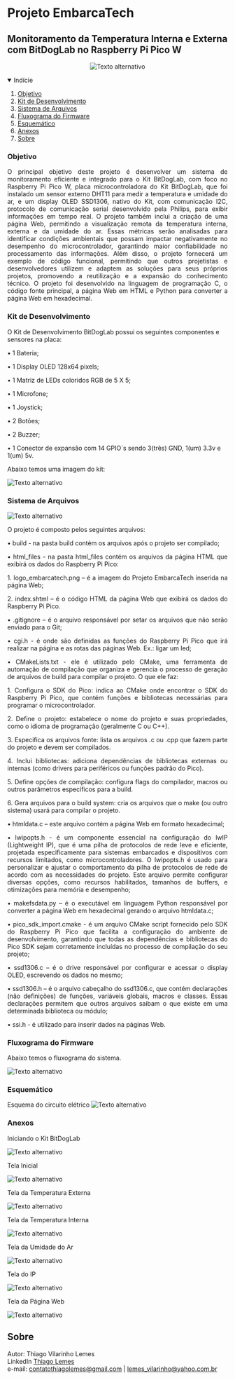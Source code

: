 # Projeto EmbarcaTech 
## Monitoramento da Temperatura Interna e Externa com BitDogLab no Raspberry Pi Pico W

<div style="text-align: center;">

![Texto alternativo](/html_files/logo_embarcatech.png "EmbarcaTech")

</div>
<!-- TABLE OF CONTENTS --> 
<details open="open">
  <summary>Indície</summary>
  <ol>
    <li>
      <a href="#objetivo">Objetivo</a>
    </li>
    <li>
      <a href="#kit-de-desenvolvimento">Kit de Desenvolvimento</a>
    </li>
    <li>
      <a href="#sistema-de-arquivos">Sistema de Arquivos</a>
    </li>
    <li>
      <a href="#fluxograma-do-firmware">Fluxograma do Firmware</a>
    </li>
    <li>
      <a href="#esquemático">Esquemático</a>
    </li>
    <li>
      <a href="#anexos">Anexos</a>
    </li>
    <li>
      <a href="#sobre">Sobre</a>
    </li>
  </ol>
</details>

<!-- objetivo -->
### Objetivo

<p align="justify">O principal objetivo deste projeto é desenvolver um sistema de monitoramento eficiente e integrado para o Kit BitDogLab, com foco no Raspberry Pi Pico W, placa microcontroladora do Kit BitDogLab, que foi instalado um sensor externo DHT11 para medir a temperatura e umidade do ar, e um display OLED SSD1306, nativo do Kit, com comunicação I2C, protocolo de comunicação serial desenvolvido pela Philips, para exibir informações em tempo real. O projeto também inclui a criação de uma página Web, permitindo a visualização remota da temperatura interna, externa e da umidade do ar. Essas métricas serão analisadas para identificar condições ambientais que possam impactar negativamente no desempenho do microcontrolador, garantindo maior confiabilidade no processamento das informações. 
Além disso, o projeto fornecerá um exemplo de código funcional, permitindo que outros projetistas e desenvolvedores utilizem e adaptem as soluções para seus próprios projetos, promovendo a reutilização e a expansão do conhecimento técnico.
O projeto foi desenvolvido na linguagem de programação C, o código fonte principal, a página Web em HTML e Python para converter a página Web em hexadecimal.</p>

<!-- kit-de-desenvolvimento -->
### Kit de Desenvolvimento

O Kit de Desenvolvimento BitDogLab possui os seguintes componentes e sensores na placa:
</p>

•	1 Bateria;

•	1 Display OLED 128x64 pixels;

•	1 Matriz de LEDs coloridos RGB de 5 X 5;

•	1 Microfone;

•	1 Joystick;

•	2 Botões;

•	2 Buzzer;

•	1 Conector de expansão com 14 GPIO´s sendo 3(três) GND, 1(um) 3.3v e 1(um) 5v.

Abaixo temos uma imagem do kit:
 
![Texto alternativo](/doc/bitdoglab.png "BitDogLab")

<!-- sistema-de-arquivos -->
### Sistema de Arquivos

![Texto alternativo](/doc/arquivos.PNG "Arquivos")

O projeto é composto pelos seguintes arquivos:
 
•	build - na pasta build contém os arquivos após o projeto ser compilado;
<p align="justify">
•	html_files - na pasta html_files contém os arquivos da página HTML que exibirá os dados do Raspberry Pi Pico:
</p>
<p align="justify">
1. logo_embarcatech.png – é a imagem do Projeto EmbarcaTech inserida na página Web;
</p>

<p align="justify">
2. index.shtml – é o código HTML da página Web que exibirá os dados do Raspberry Pi Pico.
</p>
<p align="justify">
•	.gitignore – é o arquivo responsável por setar os arquivos que não serão enviado para o Git;
</p>

<p align="justify">
•	cgi.h - é onde são definidas as funções do Raspberry Pi Pico que irá realizar na página e as rotas das páginas Web. Ex.:  ligar um led;
</p>

<p align="justify">
•	CMakeLists.txt - ele é utilizado pelo CMake, uma ferramenta de automação de compilação que organiza e gerencia o processo de geração de arquivos de build para compilar o projeto. 
O que ele faz: 
</p>

<p align="justify">
1. Configura o SDK do Pico: indica ao CMake onde encontrar o SDK do Raspberry Pi Pico, que contém funções e bibliotecas necessárias para programar o microcontrolador.
</p>

<p align="justify">
2. Define o projeto: estabelece o nome do projeto e suas propriedades, como o idioma de programação (geralmente C ou C++).
</p>

<p align="justify">
3. Especifica os arquivos fonte: lista os arquivos .c ou .cpp que fazem parte do projeto e devem ser compilados.
</p>

<p align="justify">
4. Inclui bibliotecas: adiciona dependências de bibliotecas externas ou internas (como drivers para periféricos ou funções padrão do Pico).
</p>

<p align="justify">
5. Define opções de compilação: configura flags do compilador, macros ou outros parâmetros específicos para a build.
</p>

<p align="justify">
6. Gera arquivos para o build system: cria os arquivos que o make (ou outro sistema) usará para compilar o projeto.
</p>

<p align="justify">
•	htmldata.c – este arquivo contém a página Web em formato hexadecimal;
</p>

<p align="justify">
•	lwipopts.h - é um componente essencial na configuração do lwIP (Lightweight IP), que  é uma pilha de protocolos de rede leve e eficiente, projetada especificamente para sistemas embarcados e dispositivos com recursos limitados, como microcontroladores. O lwipopts.h é usado para personalizar e ajustar o comportamento da pilha de protocolos de rede de acordo com as necessidades do projeto. Este arquivo permite configurar diversas opções, como recursos habilitados, tamanhos de buffers, e otimizações para memória e desempenho; 
</p>

<p align="justify">
•	makefsdata.py – é o executável em linguagem Python responsável por converter a página Web em hexadecimal gerando o arquivo htmldata.c;
</p>

<p align="justify">
•	pico_sdk_import.cmake - é um arquivo CMake script fornecido pelo SDK do Raspberry Pi Pico que facilita a configuração do ambiente de desenvolvimento, garantindo que todas as dependências e bibliotecas do Pico SDK sejam corretamente incluídas no processo de compilação do seu projeto;
</p>

<p align="justify">
•	ssd1306.c – é o drive responsável por configurar e acessar o display OLED, escrevendo os dados no mesmo;
</p>

<p align="justify">
•	ssd1306.h – é o arquivo cabeçalho do ssd1306.c, que contém declarações (não definições) de funções, variáveis globais, macros e classes. Essas declarações permitem que outros arquivos saibam o que existe em uma determinada biblioteca ou módulo;
</p>

<p align="justify">
•	ssi.h - é utilizado para inserir dados na páginas Web.
</p>

<!-- fluxograma-do-firmware -->
### Fluxograma do Firmware

Abaixo temos o fluxograma do sistema.

![Texto alternativo](/doc/fluxograma_url_codigo.png "Fluxograma")

<!-- esquemático -->
### Esquemático 

Esquema do circuito elétrico
![Texto alternativo](/doc/Esquematico.PNG "Fluxograma")

<!-- anexos -->
### Anexos

<p>Iniciando o Kit BitDogLab</p>

![Texto alternativo](/doc/01.png "Iniciando")

<p>Tela Inicial</p>

![Texto alternativo](/doc/02.png "Tela Inicial")

<p>Tela da Temperatura Externa</p>

![Texto alternativo](/doc/temp_ext.jpeg "Tela da Temperatura Externa")

<p>Tela da Temperatura Interna</p>

![Texto alternativo](/doc/temp_int.jpeg "Tela da Temperatura Interna")

<p>Tela da Umidade do Ar</p>

![Texto alternativo](/doc/04.png "Tela da Umidade do Ar")

<p>Tela do IP</p>

![Texto alternativo](/doc/05.png "Tela da IP")

<p>Tela da Página Web</p>

![Texto alternativo](/doc/06.png "Tela da IP")


<!-- sobre -->
## Sobre

Autor: Thiago Vilarinho Lemes <br>
LinkedIn <a href="https://www.linkedin.com/in/thiago-v-lemes-b1232727" target="_blank">Thiago Lemes</a><br>
e-mail: contatothiagolemes@gmail.com | lemes_vilarinho@yahoo.com.br
